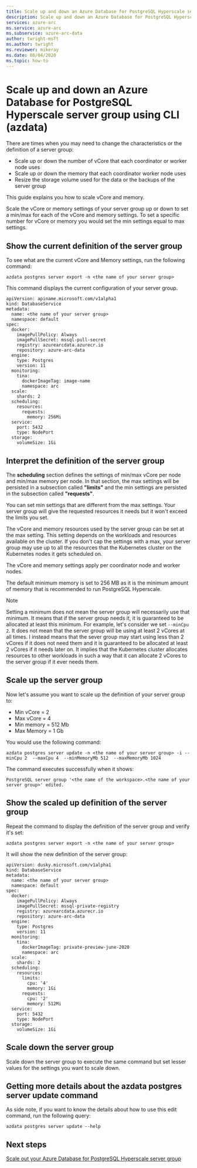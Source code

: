 ```yaml
---
title: Scale up and down an Azure Database for PostgreSQL Hyperscale server group using CLI (azdata)
description: Scale up and down an Azure Database for PostgreSQL Hyperscale server group using CLI (azdata)
services: azure-arc
ms.service: azure-arc
ms.subservice: azure-arc-data
author: twright-msft
ms.author: twright
ms.reviewer: mikeray
ms.date: 08/04/2020
ms.topic: how-to
---
```


# Scale up and down an Azure Database for PostgreSQL Hyperscale server group using CLI (azdata)

There are times when you may need to change the characteristics or the definition of a server group:

- Scale up or down the number of vCore that each coordinator or worker node uses
- Scale up or down the memory that each coordinator worker node uses
- Resize the storage volume used for the data or the backups of the server group

This guide explains you how to scale vCore and memory.

Scale the vCore or memory settings of your server group up or down to set a min/max for each of the vCore and memory settings. To set a specific number for vCore or memory you would set the min settings equal to max settings.

## Show the current definition of the server group

To see what are the current vCore and Memory settings, run the following command:

```console
azdata postgres server export -n <the name of your server group>
```

This command displays the current configuration of your server group. 

```console
apiVersion: apiname.microsoft.com/v1alpha1
kind: DatabaseService
metadata:
  name: <the name of your server group>
  namespace: default
spec:
  docker:
    imagePullPolicy: Always
    imagePullSecret: mssql-pull-secret
    registry: azurearcdata.azurecr.io
    repository: azure-arc-data
  engine:
    type: Postgres
    version: 11
  monitoring:
    tina:
      dockerImageTag: image-name
      namespace: arc
  scale:
    shards: 2
  scheduling:
    resources:
      requests:
        memory: 256Mi
  service:
    port: 5432
    type: NodePort
  storage:
    volumeSize: 1Gi
```

## Interpret the definition of the server group

The **scheduling** section defines the settings of min/max vCore per node and min/max memory per node. In that section, the max settings will be persisted in a subsection called **"limits"** and the min settings are persisted in the subsection called **"requests"**.

You can set min settings that are different from the max settings. Your server group will give the requested resources it needs but it won't exceed the limits you set.

The vCore and memory resources used by the server group can be set at the max setting. This setting depends on the workloads and resources available on the cluster.  If you don't cap the settings with a max, your server group may use up to all the resources that the Kubernetes cluster on the Kubernetes nodes it gets scheduled on.

The vCore and memory settings apply per coordinator node and worker nodes. 

The default minimum memory is set to 256 MB as it is the minimum amount of memory that is recommended to run PostgreSQL Hyperscale.

> [!NOTE]
> Setting a minimum does not mean the server group will necessarily use that minimum. It means that if the server group needs it, it is guaranteed to be allocated at least this minimum. For example, let's consider we set `--minCpu 2`. It does not mean that the server group will be using at least 2 vCores at all times. I instead means that the sever group may start using less than 2 vCores if it does not need them and it is guaranteed to be allocated at least 2 vCores if it needs later on. It implies that the Kubernetes cluster allocates resources to other workloads in such a way that it can allocate 2 vCores to the server group if it ever needs them.

## Scale up the server group

Now let's assume you want to scale up the definition of your server group to:

- Min vCore = 2
- Max vCore = 4
- Min memory = 512 Mb
- Max Memory = 1 Gb

You would use the following command:

```console
azdata postgres server update -n <the name of your server group> -i --minCpu 2  --maxCpu 4  --minMemoryMb 512  --maxMemoryMb 1024
```

The command executes successfully when it shows:

```console
PostgreSQL server group '<the name of the workspace>.<the name of your server group>' edited.
```

## Show the scaled up definition of the server group

Repeat the command to display the definition of the server group and verify it's set:

```console
azdata postgres server export -n <the name of your server group>
```

It will show the new definition of the server group:

```console
apiVersion: dusky.microsoft.com/v1alpha1
kind: DatabaseService
metadata:
  name: <the name of your server group>
  namespace: default
spec:
  docker:
    imagePullPolicy: Always
    imagePullSecret: mssql-private-registry
    registry: azurearcdata.azurecr.io
    repository: azure-arc-data
  engine:
    type: Postgres
    version: 11
  monitoring:
    tina:
      dockerImageTag: private-preview-june-2020
      namespace: arc
  scale:
    shards: 2
  scheduling:
    resources:
      limits:
        cpu: '4'
        memory: 1Gi
      requests:
        cpu: '2'
        memory: 512Mi
  service:
    port: 5432
    type: NodePort
  storage:
    volumeSize: 1Gi
```

## Scale down the server group

Scale down the server group to execute the same command but set lesser values for the settings you want to scale down.

## Getting more details about the azdata postgres server update command

As side note, if you want to know the details about how to use this edit command, run the following query:

```console
azdata postgres server update --help
```

## Next steps

[Scale out your Azure Database for PostgreSQL Hyperscale server group](scale-out-postgresql-hyperscale.md)
